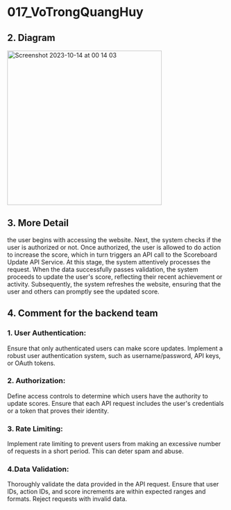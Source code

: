 # 017_VoTrongQuangHuy


## 2. Diagram
<img width="356" alt="Screenshot 2023-10-14 at 00 14 03" src="https://github.com/quanghuy1994/017_VoTrongQuangHuy/assets/17582133/cd04e41a-5c5e-4788-bc15-b71c38885f4c">

## 3. More Detail
 the user begins with accessing the website. Next, the system checks if the user is authorized or not. Once authorized, the user is allowed to do action to increase the score, which in turn triggers an API call to the Scoreboard Update API Service. At this stage, the system attentively processes the request. When the data successfully passes validation, the system proceeds to update the user's score, reflecting their recent achievement or activity. Subsequently, the system refreshes the website, ensuring that the user and others can promptly see the updated score.
## 4. Comment for the backend team
### 1. User Authentication:
Ensure that only authenticated users can make score updates. Implement a robust user authentication system, such as username/password, API keys, or OAuth tokens.
### 2. Authorization:
Define access controls to determine which users have the authority to update scores. Ensure that each API request includes the user's credentials or a token that proves their identity.
### 3. Rate Limiting:
Implement rate limiting to prevent users from making an excessive number of requests in a short period. This can deter spam and abuse.
### 4.Data Validation:
Thoroughly validate the data provided in the API request. Ensure that user IDs, action IDs, and score increments are within expected ranges and formats. Reject requests with invalid data.
